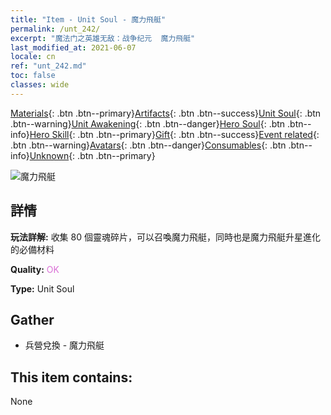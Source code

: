 ```yaml
---
title: "Item - Unit Soul - 魔力飛艇"
permalink: /unt_242/
excerpt: "魔法门之英雄无敌：战争纪元  魔力飛艇"
last_modified_at: 2021-06-07
locale: cn
ref: "unt_242.md"
toc: false
classes: wide
---
```

 [Materials](/ItemsCN/){: .btn .btn--primary}[Artifacts](/ItemsCN/Artifacts/){: .btn .btn--success}[Unit Soul](/ItemsCN/UnitSoul/){: .btn .btn--warning}[Unit Awakening](/ItemsCN/UnitAwakening/){: .btn .btn--danger}[Hero Soul](/ItemsCN/HeroSoul/){: .btn .btn--info}[Hero Skill](/ItemsCN/HeroSkill/){: .btn .btn--primary}[Gift](/ItemsCN/Gift/){: .btn .btn--success}[Event related](/ItemsCN/Events/){: .btn .btn--warning}[Avatars](/ItemsCN/Avatars/){: .btn .btn--danger}[Consumables](/ItemsCN/Consumables/){: .btn .btn--info}[Unknown](/ItemsCN/Unknown/){: .btn .btn--primary}

 ![魔力飛艇](/images/u/ti_reqiqiu.jpg)

## 詳情
 **玩法詳解:** 收集 80 個靈魂碎片，可以召喚魔力飛艇，同時也是魔力飛艇升星進化的必備材料

 **Quality:** <span style="color: #DA70D6">OK</span>

 **Type:** Unit Soul

## Gather

*    兵營兌換 - 魔力飛艇 

## This item contains:

  None

